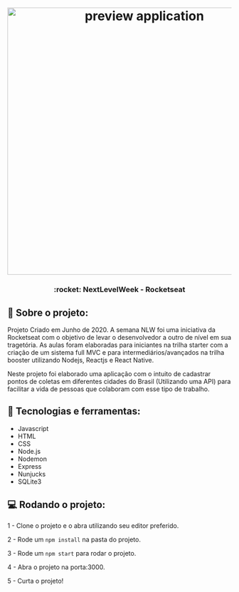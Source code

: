 <h1 align="center">
    <img alt="preview application" src="https://imgur.com/p8avILn.png" width="600px"/>
</h1>

<h3 align="center">
  :rocket: NextLevelWeek - Rocketseat
</h3>

## :book: Sobre o projeto:

<p> Projeto Criado em Junho de 2020.
    A semana NLW foi uma iniciativa da Rocketseat com o objetivo de levar o desenvolvedor a outro de nível em sua tragetória. As aulas foram elaboradas para iniciantes na trilha starter com a criação de um sistema full MVC e para intermediários/avançados na trilha booster utilizando Nodejs, Reactjs e React Native. 
</p>

<p>
    Neste projeto foi elaborado uma aplicação com o intuito de cadastrar pontos de coletas em diferentes cidades do Brasil (Utilizando uma API) para facilitar a vida de pessoas que colaboram com esse tipo de trabalho.
</p>

 ## :iphone: Tecnologias e ferramentas:

 <ul>
  <li>Javascript</li>
  <li>HTML</li>
  <li>CSS</li>
  <li>Node.js</li>
  <li>Nodemon</li>
  <li>Express</li>
  <li>Nunjucks</li>
  <li>SQLite3</li>
 </ul>
 
## :computer: Rodando o projeto:

1 - Clone o projeto e o abra utilizando seu editor preferido.

2 - Rode um `npm install` na pasta do projeto.

3 - Rode um `npm start` para rodar o projeto.

4 - Abra o projeto na porta:3000.

5 - Curta o projeto!
